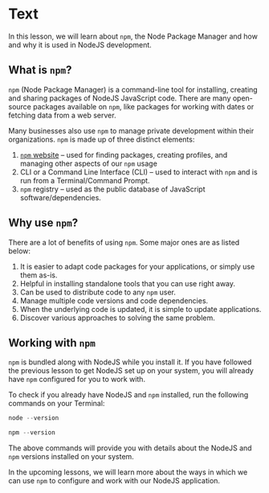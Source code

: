 # Text

In this lesson, we will learn about `npm`, the Node Package Manager and how and why it is used in NodeJS development.

## What is `npm`?

`npm` (Node Package Manager) is a command-line tool for installing, creating and sharing packages of NodeJS JavaScript code. There are many open-source packages available on `npm`, like packages for working with dates or fetching data from a web server.

Many businesses also use `npm` to manage private development within their organizations. `npm` is made up of three distinct elements:

1. [`npm` website](https://www.npmjs.com/) – used for finding packages, creating profiles, and managing other aspects of our `npm` usage
2. CLI or a Command Line Interface (CLI) – used to interact with `npm` and is run from a Terminal/Command Prompt.
3. `npm` registry – used as the public database of JavaScript software/dependencies.

## Why use `npm`?

There are a lot of benefits of using `npm`. Some major ones are as listed below:

1. It is easier to adapt code packages for your applications, or simply use them as-is.
2. Helpful in installing standalone tools that you can use right away.
3. Can be used to distribute code to any `npm` user.
4. Manage multiple code versions and code dependencies.
5. When the underlying code is updated, it is simple to update applications.
6. Discover various approaches to solving the same problem.

## Working with `npm`

`npm` is bundled along with NodeJS while you install it. If you have followed the previous lesson to get NodeJS set up on your system, you will already have `npm` configured for you to work with.

To check if you already have NodeJS and `npm` installed, run the following commands on your Terminal:

```js
node --version

npm --version
```

The above commands will provide you with details about the NodeJS and `npm` versions installed on your system.

In the upcoming lessons, we will learn more about the ways in which we can use `npm` to configure and work with our NodeJS application.
